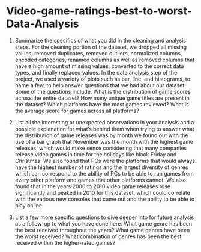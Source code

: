 # Video-game-ratings-best-to-worst-Data-Analysis
1. Summarize the specifics of what you did in the cleaning and analysis steps.
   For the cleaning portion of the dataset, we dropped all missing values, removed duplicates, removed outliers, normalized columns, encoded categories, renamed columns as well as removed columns that have a high amount of missing values, converted to the correct data types, and finally replaced values. In the data analysis step of the project, we used a variety of plots such as bar, line, and histograms, to name a few, to help answer questions that we had about our dataset. Some of the questions include, What is the distribution of game scores across the entire dataset? How many unique game titles are present in the dataset? Which platforms have the most games reviewed? What is the average score for games across all platforms?

2. List all the interesting or unexpected observations in your analysis and a possible explanation for what’s behind them
    when trying to answer what the distribution of game releases was by month we found out with the use of a bar graph that November was the month with the highest game releases, which would make sense considering that many companies release video games in time for the holidays like black Friday and Christmas. We also found that PCs were the platforms that would always have the highest number of ratings and the largest diversity of genres which can correspond to the ability of PCs to be able to run games from every other platform and games that other platforms cannot. We also found that in the years 2000 to 2010 video game releases rose significantly and peaked in 2010 for this dataset, which could correlate with the various new consoles that came out and the ability to be able to play online.
   
3. List a few more specific questions to dive deeper into for future analysis as a follow-up to what you have done here.
What game genre has been the best received throughout the years?
What game genres have been the worst received?
What combination of genres has been the best received within the higher-rated games?


